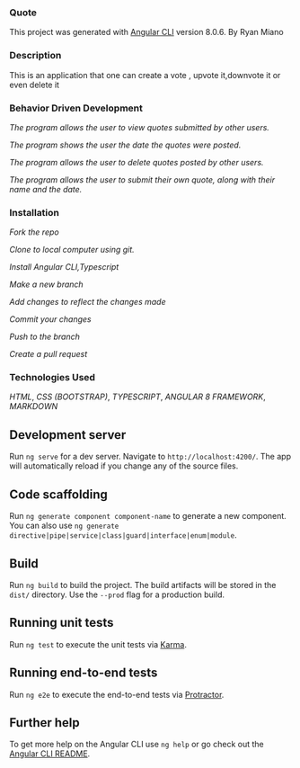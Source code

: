 ### Quote

This project was generated with [Angular CLI](https://github.com/angular/angular-cli) version 8.0.6. By Ryan Miano

### Description
This is an application that one can create a vote , upvote it,downvote it or even delete it

### Behavior Driven Development

*The program allows the user to view quotes submitted by other users.*

*The program shows the user the date the quotes were posted.*

*The program allows the user to delete quotes posted by other users.*

*The program allows the user to submit their own quote, along with their name and the date.*

### Installation

*Fork the repo*

*Clone to local computer using git.*

*Install Angular CLI,Typescript*

*Make a new branch*

*Add changes to reflect the changes made*

*Commit your changes*

*Push to the branch*

*Create a pull request*

### Technologies Used
*HTML*,
*CSS (BOOTSTRAP)*,
*TYPESCRIPT*,
*ANGULAR 8 FRAMEWORK*,
*MARKDOWN*

## Development server

Run `ng serve` for a dev server. Navigate to `http://localhost:4200/`. The app will automatically reload if you change any of the source files.

## Code scaffolding

Run `ng generate component component-name` to generate a new component. You can also use `ng generate directive|pipe|service|class|guard|interface|enum|module`.

## Build

Run `ng build` to build the project. The build artifacts will be stored in the `dist/` directory. Use the `--prod` flag for a production build.

## Running unit tests

Run `ng test` to execute the unit tests via [Karma](https://karma-runner.github.io).

## Running end-to-end tests

Run `ng e2e` to execute the end-to-end tests via [Protractor](http://www.protractortest.org/).

## Further help

To get more help on the Angular CLI use `ng help` or go check out the [Angular CLI README](https://github.com/angular/angular-cli/blob/master/README.md).
